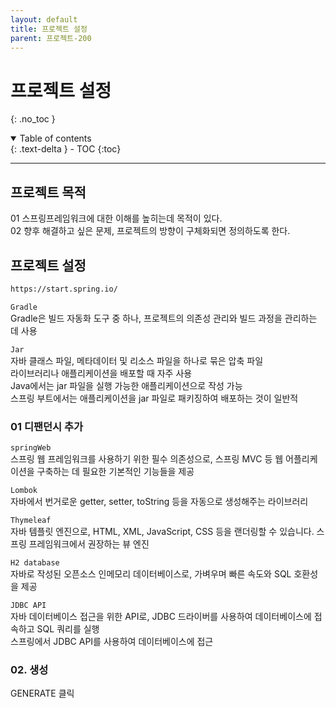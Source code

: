 ```yaml
---
layout: default
title: 프로젝트 설정
parent: 프로젝트-200
---
```


# 프로젝트 설정
{: .no_toc }
<details open markdown="block">
  <summary>
    Table of contents
  </summary>
  {: .text-delta }
- TOC
{:toc}
</details>

---

## 프로젝트 목적
01 스프링프레임워크에 대한 이해를 높히는데 목적이 있다.  
02 향후 해결하고 싶은 문제, 프로젝트의 방향이 구체화되면 정의하도록 한다.

## 프로젝트 설정

``` html
https://start.spring.io/
```
`Gradle`  
Gradle은 빌드 자동화 도구 중 하나, 프로젝트의 의존성 관리와 빌드 과정을 관리하는 데 사용

`Jar`  
자바 클래스 파일, 메타데이터 및 리소스 파일을 하나로 묶은 압축 파일  
라이브러리나 애플리케이션을 배포할 때 자주 사용  
Java에서는 jar 파일을 실행 가능한 애플리케이션으로 작성 가능  
스프링 부트에서는 애플리케이션을 jar 파일로 패키징하여 배포하는 것이 일반적
### 01 디팬던시 추가
`springWeb`  
스프링 웹 프레임워크를 사용하기 위한 필수 의존성으로, 스프링 MVC 등 웹 어플리케이션을 구축하는 데 필요한 기본적인 기능들을 제공

`Lombok`  
자바에서 번거로운 getter, setter, toString 등을 자동으로 생성해주는 라이브러리

`Thymeleaf`  
자바 템플릿 엔진으로, HTML, XML, JavaScript, CSS 등을 랜더링할 수 있습니다. 스프링 프레임워크에서 권장하는 뷰 엔진

`H2 database`  
자바로 작성된 오픈소스 인메모리 데이터베이스로, 가벼우며 빠른 속도와 SQL 호환성을 제공

`JDBC API`  
자바 데이터베이스 접근을 위한 API로, JDBC 드라이버를 사용하여 데이터베이스에 접속하고 SQL 쿼리를 실행  
스프링에서 JDBC API를 사용하여 데이터베이스에 접근

### 02. 생성
GENERATE 클릭
